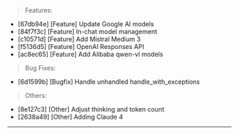 > Features:
- [67db94e] [Feature] Update Google AI models
- [84f7f3c] [Feature] In-chat model management
- [c10571d] [Feature] Add Mistral Medium 3
- [f5136d5] [Feature] OpenAI Responses API
- [ac8ec65] [Feature] Add Alibaba qwen-vl models

> Bug Fixes:
- [6d1599b] [Bugfix] Handle unhandled handle_with_exceptions

> Others:
- [8e127c3] [Other] Adjust thinking and token count
- [2638a49] [Other] Adding Claude 4


---
